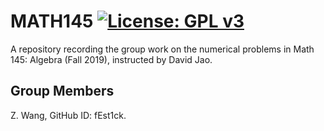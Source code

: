# MATH145 [![License: GPL v3](https://img.shields.io/badge/License-GPLv3-blue.svg)](https://www.gnu.org/licenses/gpl-3.0)


A repository recording the group work on the numerical problems in Math 145: Algebra (Fall 2019), instructed by David Jao.

## Group Members
Z. Wang, GitHub ID: fEst1ck.
